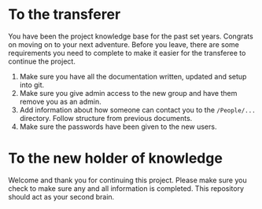 # To the transferer
You have been the project knowledge base for the past set years. Congrats on moving on to your next adventure. Before you leave, there are some requirements you need to complete to make it easier for the transferee to continue the project.
1. Make sure you have all the documentation written, updated and setup into git.
2. Make sure you give admin access to the new group and have them remove you as an admin.
3. Add information about how someone can contact you to the `/People/...` directory. Follow structure from previous documents.
4. Make sure the passwords have been given to the new users. 

# To the new holder of knowledge
Welcome and thank you for continuing this project. Please make sure you check to make sure any and all information is completed. This repository should act as your second brain.